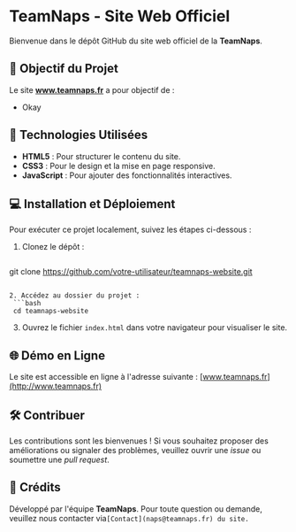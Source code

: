 # TeamNaps - Site Web Officiel

Bienvenue dans le dépôt GitHub du site web officiel de la **TeamNaps**. 

## 🎯 Objectif du Projet

Le site **www.teamnaps.fr** a pour objectif de :
- Okay

## 🚀 Technologies Utilisées

- **HTML5** : Pour structurer le contenu du site.
- **CSS3** : Pour le design et la mise en page responsive.
- **JavaScript** : Pour ajouter des fonctionnalités interactives.
  
## 💻 Installation et Déploiement

Pour exécuter ce projet localement, suivez les étapes ci-dessous :

1. Clonez le dépôt :
   ```
  git clone https://github.com/votre-utilisateur/teamnaps-website.git
  ```

2. Accédez au dossier du projet :
   ```bash
   cd teamnaps-website
   ```

3. Ouvrez le fichier `index.html` dans votre navigateur pour visualiser le site.

## 🌐 Démo en Ligne

Le site est accessible en ligne à l'adresse suivante : [www.teamnaps.fr](http://www.teamnaps.fr)

## 🛠️ Contribuer

Les contributions sont les bienvenues ! Si vous souhaitez proposer des améliorations ou signaler des problèmes, veuillez ouvrir une _issue_ ou soumettre une _pull request_.

## 👥 Crédits

Développé par l'équipe **TeamNaps**. Pour toute question ou demande, veuillez nous contacter via` [Contact](naps@teamnaps.fr) du site.
`
